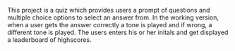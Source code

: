 This project is a quiz which provides users a prompt of questions and multiple choice options to select an answer from. In the working version, when a user gets the answer correctly a tone is played and if wrong, a different tone is played.
The users enters his or her initals and get displayed a leaderboard of highscores. 
